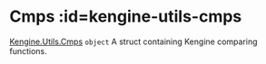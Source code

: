 <!-- a name="Kengine.Utils.Cmps"></a -->

# Cmps  :id=kengine-utils-cmps

[Kengine.Utils.Cmps](Kengine.Utils.Cmps) <code>object</code>
A struct containing Kengine comparing functions.


